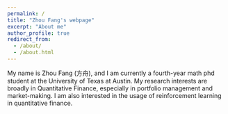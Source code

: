 ```yaml
---
permalink: /
title: "Zhou Fang's webpage"
excerpt: "About me"
author_profile: true
redirect_from: 
  - /about/
  - /about.html
---
```


My name is Zhou Fang (方舟), and I am currently a fourth-year math phd student at the University of Texas at Austin. My research interests are broadly in Quantitative Finance, especially in portfolio management and market-making. I am also interested in the usage of reinforcement learning in quantitative finance. 
